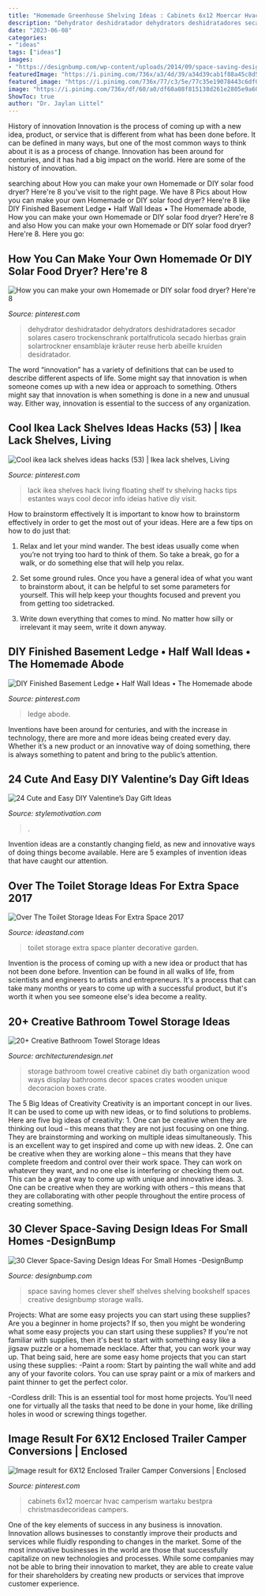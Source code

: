 ```yaml
---
title: "Homemade Greenhouse Shelving Ideas : Cabinets 6x12 Moercar Hvac Camperism Wartaku Bestpra Christmasdecorideas Campers"
description: "Dehydrator deshidratador dehydrators deshidratadores secador solares casero trockenschrank portalfruticola secado hierbas grain solartrockner ensamblaje kräuter reuse herb abeille kruiden desidratador"
date: "2023-06-08"
categories:
- "ideas"
tags: ["ideas"]
images:
- "https://designbump.com/wp-content/uploads/2014/09/space-saving-design-ideas-007.jpg"
featuredImage: "https://i.pinimg.com/736x/a3/4d/39/a34d39cab1f88a45c8d52940e41df465.jpg"
featured_image: "https://i.pinimg.com/736x/77/c3/5e/77c35e19078443c6df0f16166113bb99.jpg"
image: "https://i.pinimg.com/736x/df/60/a0/df60a08f815138d261e2805e9a60403a.jpg"
ShowToc: true
author: "Dr. Jaylan Littel"
---
```



History of innovation
Innovation is the process of coming up with a new idea, product, or service that is different from what has been done before. It can be defined in many ways, but one of the most common ways to think about it is as a process of change. Innovation has been around for centuries, and it has had a big impact on the world. Here are some of the history of innovation.

	

		
searching about How you can make your own Homemade or DIY solar food dryer? Here&#039;re 8 you've visit to the right page. We have 8 Pics about How you can make your own Homemade or DIY solar food dryer? Here&#039;re 8 like DIY Finished Basement Ledge • Half Wall Ideas • The Homemade abode, How you can make your own Homemade or DIY solar food dryer? Here&#039;re 8 and also How you can make your own Homemade or DIY solar food dryer? Here&#039;re 8. Here you go:
		
    
## How You Can Make Your Own Homemade Or DIY Solar Food Dryer? Here&#039;re 8

<img loading=lazy src="https://i.pinimg.com/736x/df/60/a0/df60a08f815138d261e2805e9a60403a.jpg" onerror="this.onerror=null;this.src='https://tse4.mm.bing.net/th?id=OIP.nSmI1Hq_IB1wtkRaFAOQ_wHaKX&amp;pid=15.1';" alt="How you can make your own Homemade or DIY solar food dryer? Here&#039;re 8">

_Source: pinterest.com_

>dehydrator deshidratador dehydrators deshidratadores secador solares casero trockenschrank portalfruticola secado hierbas grain solartrockner ensamblaje kräuter reuse herb abeille kruiden desidratador. 

	

The word “innovation” has a variety of definitions that can be used to describe different aspects of life. Some might say that innovation is when someone comes up with a new idea or approach to something. Others might say that innovation is when something is done in a new and unusual way. Either way, innovation is essential to the success of any organization.

    
## Cool Ikea Lack Shelves Ideas Hacks (53) | Ikea Lack Shelves, Living

<img loading=lazy src="https://i.pinimg.com/736x/83/1c/65/831c65d5266e41e011b8dae9e3fc51c8.jpg" onerror="this.onerror=null;this.src='https://tse1.mm.bing.net/th?id=OIP.9HRq5_w_rcFQjPP_t3HHYAHaKZ&amp;pid=15.1';" alt="Cool ikea lack shelves ideas hacks (53) | Ikea lack shelves, Living">

_Source: pinterest.com_

>lack ikea shelves hack living floating shelf tv shelving hacks tips estantes ways cool decor info ideias hative diy visit. 

	

How to brainstorm effectively
It is important to know how to brainstorm effectively in order to get the most out of your ideas. Here are a few tips on how to do just that:
1. Relax and let your mind wander. The best ideas usually come when you’re not trying too hard to think of them. So take a break, go for a walk, or do something else that will help you relax.

2. Set some ground rules. Once you have a general idea of what you want to brainstorm about, it can be helpful to set some parameters for yourself. This will help keep your thoughts focused and prevent you from getting too sidetracked.

3. Write down everything that comes to mind. No matter how silly or irrelevant it may seem, write it down anyway.

    
## DIY Finished Basement Ledge • Half Wall Ideas • The Homemade Abode

<img loading=lazy src="https://i.pinimg.com/736x/a3/4d/39/a34d39cab1f88a45c8d52940e41df465.jpg" onerror="this.onerror=null;this.src='https://tse2.mm.bing.net/th?id=OIP.foJaqpHimiq2wd7Y4QdxWAHaNK&amp;pid=15.1';" alt="DIY Finished Basement Ledge • Half Wall Ideas • The Homemade abode">

_Source: pinterest.com_

>ledge abode. 

	

Inventions have been around for centuries, and with the increase in technology, there are more and more ideas being created every day. Whether it’s a new product or an innovative way of doing something, there is always something to patent and bring to the public’s attention.

    
## 24 Cute And Easy DIY Valentine’s Day Gift Ideas

<img loading=lazy src="http://www.stylemotivation.com/wp-content/uploads/2014/01/24-Cute-and-Easy-DIY-Valentine’s-Day-Gift-Ideas-18.jpg" onerror="this.onerror=null;this.src='https://tse2.mm.bing.net/th?id=OIP.g1gBQ4ABCSSy0AXGbe7L6wHaLL&amp;pid=15.1';" alt="24 Cute and Easy DIY Valentine’s Day Gift Ideas">

_Source: stylemotivation.com_

>. 

	

Invention ideas are a constantly changing field, as new and innovative ways of doing things become available. Here are 5 examples of invention ideas that have caught our attention.

    
## Over The Toilet Storage Ideas For Extra Space 2017

<img loading=lazy src="https://ideastand.com/wp-content/uploads/2016/10/over-the-toilet-storage/10-over-the-toilet-storage-ideas.jpg" onerror="this.onerror=null;this.src='https://tse1.mm.bing.net/th?id=OIP.O4yO1RGIfKgwGnCat4P7LAHaJ6&amp;pid=15.1';" alt="Over The Toilet Storage Ideas For Extra Space 2017">

_Source: ideastand.com_

>toilet storage extra space planter decorative garden. 

	

Invention is the process of coming up with a new idea or product that has not been done before. Invention can be found in all walks of life, from scientists and engineers to artists and entrepreneurs. It's a process that can take many months or years to come up with a successful product, but it's worth it when you see someone else's idea become a reality.

    
## 20+ Creative Bathroom Towel Storage Ideas

<img loading=lazy src="http://cdn.architecturendesign.net/wp-content/uploads/2015/09/AD-Creative-Bathroom-Towel-Storage-Ideas-07.jpg" onerror="this.onerror=null;this.src='https://tse2.mm.bing.net/th?id=OIP.T6pT7395GX4HYBjS2XVWTQHaJ4&amp;pid=15.1';" alt="20+ Creative Bathroom Towel Storage Ideas">

_Source: architecturendesign.net_

>storage bathroom towel creative cabinet diy bath organization wood ways display bathrooms decor spaces crates wooden unique decoracion boxes crate. 

	

The 5 Big Ideas of Creativity
Creativity is an important concept in our lives. It can be used to come up with new ideas, or to find solutions to problems. Here are five big ideas of creativity: 1. One can be creative when they are thinking out loud – this means that they are not just focusing on one thing. They are brainstorming and working on multiple ideas simultaneously. This is an excellent way to get inspired and come up with new ideas. 2. One can be creative when they are working alone – this means that they have complete freedom and control over their work space. They can work on whatever they want, and no one else is interfering or checking them out. This can be a great way to come up with unique and innovative ideas. 3. One can be creative when they are working with others – this means that they are collaborating with other people throughout the entire process of creating something.

    
## 30 Clever Space-Saving Design Ideas For Small Homes -DesignBump

<img loading=lazy src="https://designbump.com/wp-content/uploads/2014/09/space-saving-design-ideas-007.jpg" onerror="this.onerror=null;this.src='https://tse3.mm.bing.net/th?id=OIP.9CVghvgbXQm_Tyuw4iVFdgAAAA&amp;pid=15.1';" alt="30 Clever Space-Saving Design Ideas For Small Homes -DesignBump">

_Source: designbump.com_

>space saving homes clever shelf shelves shelving bookshelf spaces creative designbump storage walls. 

	

Projects: What are some easy projects you can start using these supplies?
Are you a beginner in home projects? If so, then you might be wondering what some easy projects you can start using these supplies? If you're not familiar with supplies, then it's best to start with something easy like a jigsaw puzzle or a homemade necklace. After that, you can work your way up. That being said, here are some easy home projects that you can start using these supplies: 
-Paint a room: Start by painting the wall white and add any of your favorite colors. You can use spray paint or a mix of markers and paint thinner to get the perfect color. 

-Cordless drill: This is an essential tool for most home projects. You'll need one for virtually all the tasks that need to be done in your home, like drilling holes in wood or screwing things together.

    
## Image Result For 6X12 Enclosed Trailer Camper Conversions | Enclosed

<img loading=lazy src="https://i.pinimg.com/736x/77/c3/5e/77c35e19078443c6df0f16166113bb99.jpg" onerror="this.onerror=null;this.src='https://tse4.mm.bing.net/th?id=OIP.ObRn6rS-2aIfN2F2uf1W-QHaJ3&amp;pid=15.1';" alt="Image result for 6X12 Enclosed Trailer Camper Conversions | Enclosed">

_Source: pinterest.com_

>cabinets 6x12 moercar hvac camperism wartaku bestpra christmasdecorideas campers. 

	

One of the key elements of success in any business is innovation. Innovation allows businesses to constantly improve their products and services while fluidly responding to changes in the market. Some of the most innovative businesses in the world are those that successfully capitalize on new technologies and processes. While some companies may not be able to bring their innovation to market, they are able to create value for their shareholders by creating new products or services that improve customer experience.

